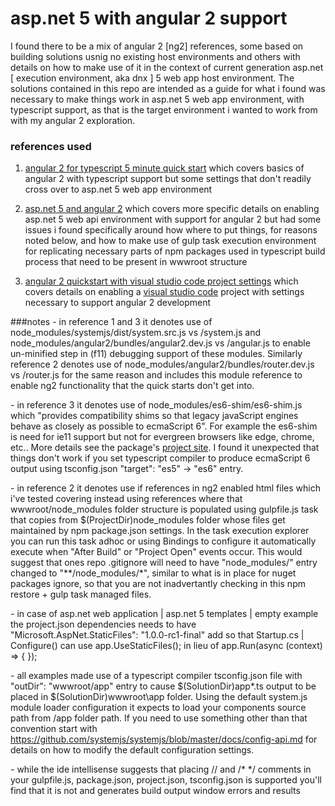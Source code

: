 # asp.net 5 with angular 2 support

I found there to be a mix of angular 2 [ng2] references, some based on building solutions usnig no existing host environments and others with details
on how to make use of it in the context of current generation asp.net [ execution environment, aka dnx ] 5 web app host environment.  The solutions 
contained in this repo are intended as a guide for what i found was necessary to make things work in asp.net 5 web app environment, with typescript 
support, as that is the target environment i wanted to work from with my angular 2 exploration.

### references used
1. [angular 2 for typescript 5 minute quick start](https://angular.io/docs/ts/latest/quickstart.html) which covers basics of angular 2 with typescript support
but some settings that don't readily cross over to asp.net 5 web app environment  

2. [asp.net 5 and angular 2](http://bifrost.pro/page/asp-net-5-and-angular-2/) which covers more specific details on enabling asp.net 5 web api environment
with support for angular 2 but had some issues i found specifically around how where to put things, for reasons noted below, and how to make use of gulp 
task execution environment for replicating necessary parts of npm packages used in typescript build process that need to be present in wwwroot structure  

3. [angular 2 quickstart with visual studio code project settings](https://github.com/joergjo/angular2-quickstart) which covers details on enabling a
[visual studio code](https://code.visualstudio.com/) project with settings necessary to support angular 2 development  

###notes
\- in reference 1 and 3 it denotes use of node_modules/systemjs/dist/system.src.js vs /system.js and node_modules/angular2/bundles/angular2.dev.js vs /angular.js 
to enable un-minified step in (f11) debugging support of these modules.  Similarly reference 2 denotes use of node_modules/angular2/bundles/router.dev.js 
vs /router.js for the same reason and includes this module reference to enable ng2 functionality that the quick starts don't get into.

\- in reference 3 it denotes use of node_modules/es6-shim/es6-shim.js which "provides compatibility shims so that legacy javaScript engines behave as 
closely as possible to ecmaScript 6".  For example the es6-shim is need for ie11 support but not for evergreen browsers like edge, chrome, etc..  More 
details see the package's [project site](https://www.npmjs.com/package/es6-shim).  I found it unexpected that things don't work if you set typescript 
compiler to produce ecmaScript 6 output using tsconfig.json "target": "es5" -> "es6" entry.

\- in reference 2 it denotes use if <script src="https://code.angularjs.org/..."></script> references in ng2 enabled html files which i've tested covering 
instead using <script src="node_modules/..."></script> references where that wwwroot/node_modules folder structure is populated using gulpfile.js task that
copies from $(ProjectDir)node_modules folder whose files get maintained by npm package.json settings.  In the task execution explorer you can run this task
adhoc or using Bindings to configure it automatically execute when "After Build" or "Project Open" events occur.  This would suggest that ones repo .gitignore
will need to have "node_modules/" entry changed to "**/node_modules/*", similar to what is in place for nuget packages ignore, so that you are not inadvertantly
checking in this npm restore + gulp task managed files.

\- in case of asp.net web application | asp.net 5 templates | empty example the project.json dependencies needs to have "Microsoft.AspNet.StaticFiles": "1.0.0-rc1-final"
add so that Startup.cs | Configure() can use app.UseStaticFiles(); in lieu of app.Run(async (context) => { });

\- all examples made use of a typescript compiler tsconfig.json file with "outDir": "wwwroot/app" entry to cause $(SolutionDir)app\*.ts output to be placed
in $(SolutionDir)wwwroot\app folder.  Using the default system.js module loader configuration it expects to load your components source path from /app 
folder path.  If you need to use something other than that convention start with https://github.com/systemjs/systemjs/blob/master/docs/config-api.md for
details on how to modify the default configuration settings. 

\- while the ide intellisense suggests that placing // and /* */ comments in your gulpfile.js, package.json, project.json, tsconfig.json is supported
you'll find that it is not and generates build output window errors and results
